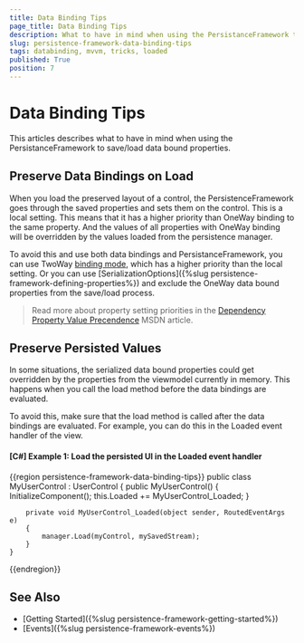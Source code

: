 ```yaml
---
title: Data Binding Tips
page_title: Data Binding Tips
description: What to have in mind when using the PersistanceFramework to save/load data bound properties.
slug: persistence-framework-data-binding-tips
tags: databinding, mvvm, tricks, loaded
published: True
position: 7
---
```


# Data Binding Tips

This articles describes what to have in mind when using the PersistanceFramework to save/load data bound properties.

## Preserve Data Bindings on Load

When you load the preserved layout of a control, the PersistenceFramework goes through the saved properties and sets them on the control. This is a local setting. This means that it has a higher priority than OneWay binding to the same property. And the values of all properties with OneWay binding will be overridden by the values loaded from the persistence manager.

To avoid this and use both data bindings and PersistanceFramework, you can use TwoWay [binding mode](https://docs.microsoft.com/en-us/dotnet/api/system.windows.data.binding.mode?view=netframework-4.8), which has a higher priority than the local setting. Or you can use [SerializationOptions]({%slug persistence-framework-defining-properties%}) and exclude the OneWay data bound properties from the save/load process.

> Read more about property setting priorities in the [Dependency Property Value Precendence](https://docs.microsoft.com/en-us/dotnet/framework/wpf/advanced/dependency-property-value-precedence) MSDN article.

## Preserve Persisted Values

In some situations, the serialized data bound properties could get overridden by the properties from the viewmodel currently in memory. This happens when you call the load method before the data bindings are evaluated.

To avoid this, make sure that the load method is called after the data bindings are evaluated. For example, you can do this in the Loaded event handler of the view.

#### __[C#] Example 1: Load the persisted UI in the Loaded event handler__
{{region persistence-framework-data-binding-tips}}
	public class MyUserControl : UserControl
	{
		public MyUserControl()
		{
			InitializeComponent();
			this.Loaded += MyUserControl_Loaded;
		}

		private void MyUserControl_Loaded(object sender, RoutedEventArgs e)
		{
			manager.Load(myControl, mySavedStream);
		}
	}
{{endregion}}

## See Also
* [Getting Started]({%slug persistence-framework-getting-started%})
* [Events]({%slug persistence-framework-events%})
